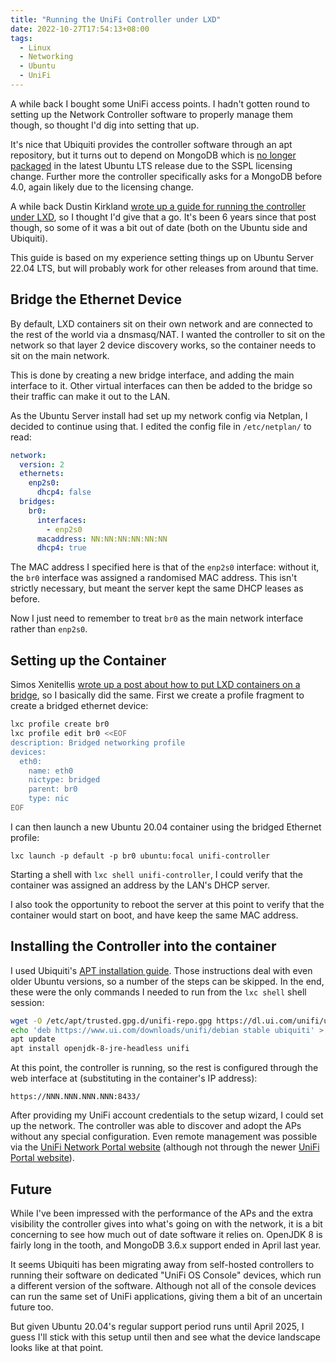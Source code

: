 ```yaml
---
title: "Running the UniFi Controller under LXD"
date: 2022-10-27T17:54:13+08:00
tags:
  - Linux
  - Networking
  - Ubuntu
  - UniFi
---
```


A while back I bought some UniFi access points. I hadn't gotten round
to setting up the Network Controller software to properly manage them
though, so thought I'd dig into setting that up.

It's nice that Ubiquiti provides the controller software through an
apt repository, but it turns out to depend on MongoDB which is [no
longer packaged][1] in the latest Ubuntu LTS release due to the SSPL
licensing change. Further more the controller specifically asks for a
MongoDB before 4.0, again likely due to the licensing change.

A while back Dustin Kirkland [wrote up a guide for running the
controller under LXD][2], so I thought I'd give that a go. It's been 6
years since that post though, so some of it was a bit out of date
(both on the Ubuntu side and Ubiquiti).

This guide is based on my experience setting things up on Ubuntu
Server 22.04 LTS, but will probably work for other releases from
around that time.


## Bridge the Ethernet Device

By default, LXD containers sit on their own network and are connected
to the rest of the world via a dnsmasq/NAT. I wanted the controller to
sit on the network so that layer 2 device discovery works, so the
container needs to sit on the main network.

This is done by creating a new bridge interface, and adding the main
interface to it. Other virtual interfaces can then be added to the
bridge so their traffic can make it out to the LAN.

As the Ubuntu Server install had set up my network config via Netplan,
I decided to continue using that. I edited the config file in
`/etc/netplan/` to read:

```yaml
network:
  version: 2
  ethernets:
    enp2s0:
      dhcp4: false
  bridges:
    br0:
      interfaces:
        - enp2s0
      macaddress: NN:NN:NN:NN:NN:NN
      dhcp4: true
```

The MAC address I specified here is that of the `enp2s0` interface:
without it, the `br0` interface was assigned a randomised MAC
address. This isn't strictly necessary, but meant the server kept the
same DHCP leases as before.

Now I just need to remember to treat `br0` as the main network
interface rather than `enp2s0`.


## Setting up the Container

Simos Xenitellis [wrote up a post about how to put LXD containers on a
bridge][3], so I basically did the same. First we create a profile
fragment to create a bridged ethernet device:

```sh
lxc profile create br0
lxc profile edit br0 <<EOF
description: Bridged networking profile
devices:
  eth0:
    name: eth0
    nictype: bridged
    parent: br0
    type: nic
EOF
```

I can then launch a new Ubuntu 20.04 container using the bridged
Ethernet profile:

```
lxc launch -p default -p br0 ubuntu:focal unifi-controller
```

Starting a shell with `lxc shell unifi-controller`, I could verify
that the container was assigned an address by the LAN's DHCP server.

I also took the opportunity to reboot the server at this point to
verify that the container would start on boot, and have keep the same
MAC address.


## Installing the Controller into the container

I used Ubiquiti's [APT installation guide][4]. Those instructions deal
with even older Ubuntu versions, so a number of the steps can be
skipped. In the end, these were the only commands I needed to run from
the `lxc shell` shell session:

```sh
wget -O /etc/apt/trusted.gpg.d/unifi-repo.gpg https://dl.ui.com/unifi/unifi-repo.gpg
echo 'deb https://www.ui.com/downloads/unifi/debian stable ubiquiti' > /etc/apt/sources.list.d/unifi-repo.list
apt update
apt install openjdk-8-jre-headless unifi
```

At this point, the controller is running, so the rest is configured
through the web interface at (substituting in the container's IP
address):

`https://NNN.NNN.NNN.NNN:8433/`

After providing my UniFi account credentials to the setup wizard, I
could set up the network. The controller was able to discover and
adopt the APs without any special configuration. Even remote
management was possible via the [UniFi Network Portal website][5]
(although not through the newer [UniFi Portal website][6]).


## Future

While I've been impressed with the performance of the APs and the
extra visibility the controller gives into what's going on with the
network, it is a bit concerning to see how much out of date software
it relies on. OpenJDK 8 is fairly long in the tooth, and MongoDB 3.6.x
support ended in April last year.

It seems Ubiquiti has been migrating away from self-hosted controllers
to running their software on dedicated "UniFi OS Console" devices,
which run a different version of the software. Although not all of the
console devices can run the same set of UniFi applications, giving
them a bit of an uncertain future too.

But given Ubuntu 20.04's regular support period runs until April 2025,
I guess I'll stick with this setup until then and see what the device
landscape looks like at that point.


[1]: https://bugs.launchpad.net/ubuntu/+source/mongodb/+bug/1879494
[2]: https://blog.dustinkirkland.com/2016/12/unifi-controller-in-lxd.html
[3]: https://blog.simos.info/how-to-make-your-lxd-containers-get-ip-addresses-from-your-lan-using-a-bridge/
[4]: https://help.ui.com/hc/en-us/articles/220066768-UniFi-How-to-Install-and-Update-via-APT-on-Debian-or-Ubuntu
[5]: https://network.unifi.ui.com/
[6]: https://unifi.ui.com/
